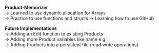 **Product-Memorizer**  
-> Learned to use dynamic allocation for Arrays  
-> Practice to use functions and structs
-> Learning how to use GitHub  

**Future Implementations**  
-> Adding an Edit function to existing Products  
-> Adding more Product variables like name e.g.  
-> Adding Products into a persistent file (read write operations)  
